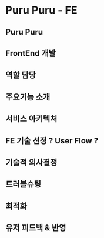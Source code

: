 # Puru Puru - FE

## Puru Puru

## FrontEnd 개발

## 역할 담당

## 주요기능 소개

## 서비스 아키텍처

## FE 기술 선정 ? User Flow ?

## 기술적 의사결정

## 트러블슈팅

## 최적화

## 유저 피드백 & 반영
